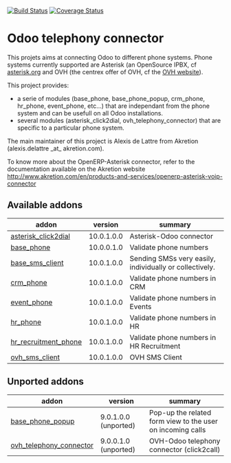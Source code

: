 [![Build Status](https://travis-ci.org/OCA/connector-telephony.svg?branch=10.0)](https://travis-ci.org/OCA/connector-telephony)
[![Coverage Status](https://coveralls.io/repos/OCA/connector-telephony/badge.png?branch=10.0)](https://coveralls.io/r/OCA/connector-telephony?branch=10.0)

# Odoo telephony connector

This projets aims at connecting Odoo to different phone systems. Phone systems currently supported are Asterisk (an OpenSource IPBX, cf [asterisk.org](http://www.asterisk.org/) and OVH (the centrex offer of OVH, cf the [OVH website](http://www.ovhtelecom.fr/telephonie/)).

This project provides:
* a serie of modules (base\_phone, base\_phone\_popup,
  crm\_phone, hr\_phone, event\_phone, etc...) that are independant from
  the phone system and can be usefull on all Odoo installations.
* several modules (asterisk\_click2dial, ovh\_telephony\_connector)
  that are specific to a particular phone system.

The main maintainer of this project is Alexis de Lattre from
Akretion (alexis.delattre \_at\_ akretion.com).

To know more about the OpenERP-Asterisk connector, refer to the documentation
 available on the Akretion website
http://www.akretion.com/en/products-and-services/openerp-asterisk-voip-connector

[//]: # (addons)

Available addons
----------------
addon | version | summary
--- | --- | ---
[asterisk_click2dial](asterisk_click2dial/) | 10.0.1.0.0 | Asterisk-Odoo connector
[base_phone](base_phone/) | 10.0.0.1.0 | Validate phone numbers
[base_sms_client](base_sms_client/) | 10.0.1.0.0 | Sending SMSs very easily, individually or collectively.
[crm_phone](crm_phone/) | 10.0.1.0.0 | Validate phone numbers in CRM
[event_phone](event_phone/) | 10.0.1.0.0 | Validate phone numbers in Events
[hr_phone](hr_phone/) | 10.0.1.0.0 | Validate phone numbers in HR
[hr_recruitment_phone](hr_recruitment_phone/) | 10.0.1.0.0 | Validate phone numbers in HR Recruitment
[ovh_sms_client](ovh_sms_client/) | 10.0.1.0.0 | OVH SMS Client


Unported addons
---------------
addon | version | summary
--- | --- | ---
[base_phone_popup](base_phone_popup/) | 9.0.1.0.0 (unported) | Pop-up the related form view to the user on incoming calls
[ovh_telephony_connector](ovh_telephony_connector/) | 9.0.0.1.0 (unported) | OVH-Odoo telephony connector (click2call)

[//]: # (end addons)
